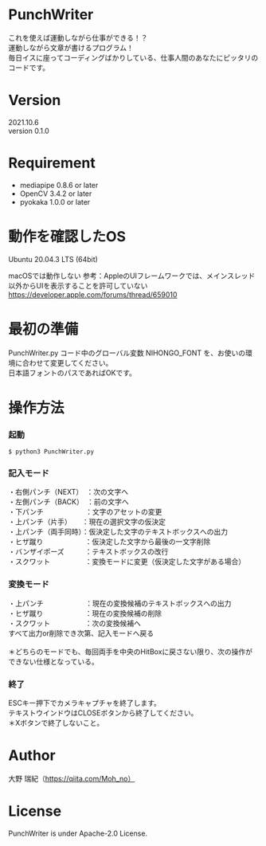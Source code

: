 # PunchWriter

これを使えば運動しながら仕事ができる！？<br>
運動しながら文章が書けるプログラム！<br>
毎日イスに座ってコーディングばかりしている、仕事人間のあなたにピッタリのコードです。<br>

# Version
2021.10.6<br>
version 0.1.0<br>

# Requirement 
* mediapipe 0.8.6 or later
* OpenCV 3.4.2 or later
* pyokaka 1.0.0 or later

# 動作を確認したOS
Ubuntu 20.04.3 LTS (64bit)

macOSでは動作しない
参考：AppleのUIフレームワークでは、メインスレッド以外からUIを表示することを許可していない
https://developer.apple.com/forums/thread/659010

# 最初の準備

PunchWriter.py コード中のグローバル変数 NIHONGO_FONT を、お使いの環境に合わせて変更してください。<br>
日本語フォントのパスであればOKです。<br>

# 操作方法

### 起動
```
$ python3 PunchWriter.py
```

### 記入モード
・右側パンチ（NEXT）　：次の文字へ<br>
・左側パンチ（BACK）　：前の文字へ<br>
・下パンチ　　　　　　：文字のアセットの変更<br>
・上パンチ（片手）　　：現在の選択文字の仮決定<br>
・上パンチ（両手同時）：仮決定した文字のテキストボックスへの出力<br>
・ヒザ蹴り　　　　　　：仮決定した文字から最後の一文字削除<br>
・バンザイポーズ　　　：テキストボックスの改行<br>
・スクワット　　　　　：変換モードに変更（仮決定した文字がある場合）<br>

### 変換モード
・上パンチ　　　　　　：現在の変換候補のテキストボックスへの出力<br>
・ヒザ蹴り　　　　　　：現在の変換候補の削除<br>
・スクワット　　　　　：次の変換候補へ<br>
すべて出力or削除でき次第、記入モードへ戻る<br>
<br>
＊どちらのモードでも、毎回両手を中央のHitBoxに戻さない限り、次の操作ができない仕様となっている。<br>

### 終了
ESCキー押下でカメラキャプチャを終了します。<br>
テキストウインドウはCLOSEボタンから終了してください。<br>
＊Xボタンで終了しないこと。<br>

# Author
大野 瑞紀（https://qiita.com/Moh_no）
 
# License 
PunchWriter is under Apache-2.0 License.
